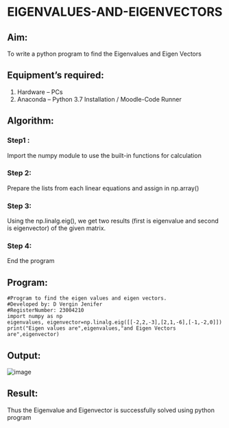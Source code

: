 # EIGENVALUES-AND-EIGENVECTORS
## Aim:
To write a python program to find the Eigenvalues and Eigen Vectors
## Equipment’s required:
1. 	Hardware – PCs
2. 	Anaconda – Python 3.7 Installation / Moodle-Code Runner
## Algorithm:
### Step1 : 
Import the numpy module to use the built-in functions for
calculation
### Step 2: 
Prepare the lists from each linear equations and assign in
np.array()
### Step 3: 
Using the np.linalg.eig(),  we get two results (first is eigenvalue and second is eigenvector) of the given matrix.
### Step 4: 
End the program
## Program:
```
#Program to find the eigen values and eigen vectors.
#Developed by: D Vergin Jenifer
#RegisterNumber: 23004210
import numpy as np
eigenvalues, eigenvector=np.linalg.eig([[-2,2,-3],[2,1,-6],[-1,-2,0]])
print("Eigen values are",eigenvalues,"and Eigen Vectors are",eigenvector)
```
## Output:
![image](https://github.com/VerginJenifer/EIGENVALUES-AND-EIGENVECTORS/assets/136251012/b9a5cfae-e931-4c07-9b0e-101a8f471570)

## Result:
Thus the Eigenvalue and Eigenvector is successfully solved using python program
